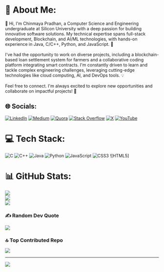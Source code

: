 # 💫 About Me:
👋 Hi, I'm Chinmaya Pradhan, a Computer Science and Engineering undergraduate at Silicon University with a deep passion for building innovative software solutions. My technical expertise spans full-stack development, Blockchain, and AI/ML technologies, with hands-on experience in Java, C/C++, Python, and JavaScript. 🚀<br><br>I've had the opportunity to work on diverse projects, including a blockchain-based loan settlement system for farmers and a collaborative coding platform integrating smart contracts. I'm constantly driven to learn and tackle complex engineering challenges, leveraging cutting-edge technologies like cloud computing, AI, and DevOps tools. 💡<br><br>Feel free to connect. I'm always excited to explore new opportunities and collaborate on impactful projects! 🤝


## 🌐 Socials:
[![LinkedIn](https://img.shields.io/badge/LinkedIn-%230077B5.svg?logo=linkedin&logoColor=white)](https://linkedin.com/in/https://www.linkedin.com/in/chinmaya-pradhan-221203in/) [![Medium](https://img.shields.io/badge/Medium-12100E?logo=medium&logoColor=white)](https://medium.com/@https://medium.com/@chinmaya.pradhan117) [![Quora](https://img.shields.io/badge/Quora-%23B92B27.svg?logo=Quora&logoColor=white)](https://quora.com/profile/https://www.quora.com/profile/CHINMAYA-PRADHAN-192) [![Stack Overflow](https://img.shields.io/badge/-Stackoverflow-FE7A16?logo=stack-overflow&logoColor=white)](https://stackoverflow.com/users/https://stackoverflow.com/users/20191972/chinmaya-pradhan) [![X](https://img.shields.io/badge/X-black.svg?logo=X&logoColor=white)](https://x.com/https://x.com/cpradhan2212) [![YouTube](https://img.shields.io/badge/YouTube-%23FF0000.svg?logo=YouTube&logoColor=white)](https://youtube.com/@https://www.youtube.com/@chinmayapradhan9096) 

# 💻 Tech Stack:
![C](https://img.shields.io/badge/c-%2300599C.svg?style=for-the-badge&logo=c&logoColor=white) ![C++](https://img.shields.io/badge/c++-%2300599C.svg?style=for-the-badge&logo=c%2B%2B&logoColor=white) ![Java](https://img.shields.io/badge/java-%23ED8B00.svg?style=for-the-badge&logo=openjdk&logoColor=white) ![Python](https://img.shields.io/badge/python-3670A0?style=for-the-badge&logo=python&logoColor=ffdd54) ![JavaScript](https://img.shields.io/badge/javascript-%23323330.svg?style=for-the-badge&logo=javascript&logoColor=%23F7DF1E) ![CSS3](https://img.shields.io/badge/css3-%231572B6.svg?style=for-the-badge&logo=css3&logoColor=white) ![HTML5]

# 📊 GitHub Stats:
![](https://github-readme-stats.vercel.app/api?username=chinmaya2212&theme=github_dark&hide_border=false&include_all_commits=true&count_private=true)<br/>
![](https://github-readme-streak-stats.herokuapp.com/?user=chinmaya2212&theme=github_dark&hide_border=false)<br/>
![](https://github-readme-stats.vercel.app/api/top-langs/?username=chinmaya2212&theme=github_dark&hide_border=false&include_all_commits=true&count_private=true&layout=compact)

### ✍️ Random Dev Quote
![](https://quotes-github-readme.vercel.app/api?type=horizontal&theme=radical)

### 🔝 Top Contributed Repo
![](https://github-contributor-stats.vercel.app/api?username=chinmaya2212&limit=5&theme=github_dark&combine_all_yearly_contributions=true)

---
[![](https://visitcount.itsvg.in/api?id=chinmaya2212&icon=0&color=0)](https://visitcount.itsvg.in)
